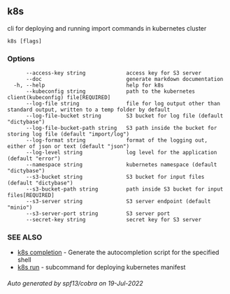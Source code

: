 ## k8s

cli for deploying and running import commands in kubernetes cluster

```
k8s [flags]
```

### Options

```
      --access-key string             access key for S3 server
      --doc                           generate markdown documentation
  -h, --help                          help for k8s
      --kubeconfig string             path to the kubernetes client(kubeconfig) file[REQUIRED]
      --log-file string               file for log output other than standard output, written to a temp folder by default
      --log-file-bucket string        S3 bucket for log file (default "dictybase")
      --log-file-bucket-path string   S3 path inside the bucket for storing log file (default "import/log")
      --log-format string             format of the logging out, either of json or text (default "json")
      --log-level string              log level for the application (default "error")
      --namespace string              kubernetes namespace (default "dictybase")
      --s3-bucket string              S3 bucket for input files (default "dictybase")
      --s3-bucket-path string         path inside S3 bucket for input files[REQUIRED]
      --s3-server string              S3 server endpoint (default "minio")
      --s3-server-port string         S3 server port
      --secret-key string             secret key for S3 server
```

### SEE ALSO

* [k8s completion](k8s_completion.md)	 - Generate the autocompletion script for the specified shell
* [k8s run](k8s_run.md)	 - subcommand for deploying kubernetes manifest

###### Auto generated by spf13/cobra on 19-Jul-2022
